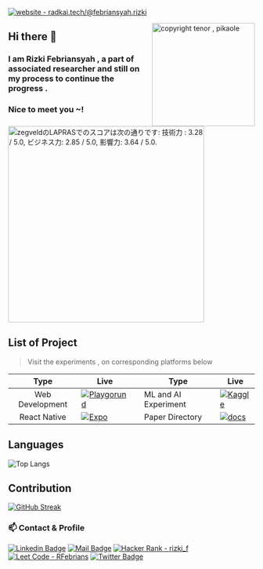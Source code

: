 [![website - radkai.tech/@febriansyah.rizki](https://img.shields.io/badge/website-portfolio-9e4ec7)](https://radkai.tech/@febriansyah.rizki)


<!-- <div align="right" width="350"> -->
 <img alt="copyright tenor , pikaole" align="right" width="210" src="https://c.tenor.com/BNMsRxRtCmkAAAAC/yay-happy.gif?raw=true">
<!-- </div> -->

<h2 align="left">Hi there 👋 </h2>
<h3 align="left">I am Rizki Febriansyah , a part of associated researcher and still on my process to continue the progress .</h3>
<h3 align="left">Nice to meet you ~!</h3>
<p ><a href="https://lapras.com/public/DZD1FDC" target="_blank" rel="noopener noreferrer"><img alt="zegveldのLAPRASでのスコアは次の通りです: 技術力
: 3.28 / 5.0, ビジネス力: 2.85 / 5.0, 影響力: 3.64 / 5.0." src="https://lapras-card-generator.vercel.app/api/svg?e=3.28&b=2.85&i=3.64&b1=%23020E27&b2=%230E5593&i1=%23030E21&i2=%231688BF&l=ja" width="400" ></a>  



## List of Project
> Visit the experiments , on corresponding platforms below

| Type  | Live  |  | Type  | Live  |
|:-:|---|---|---|---|
|Web Development | [![Playgorund](https://img.shields.io/badge/Codesandbox-040404?style=for-the-badge&logo=codesandbox&logoColor=DBDBDB)](https://codesandbox.io/u/zegveld)  | |  ML and AI Experiment  |  [![Kaggle](https://img.shields.io/badge/Kaggle-035a7d?style=for-the-badge&logo=kaggle&logoColor=white)](https://www.kaggle.com/zegveld)  |
| React Native | [![Expo](https://img.shields.io/badge/expo-1C1E24?style=for-the-badge&logo=expo&logoColor=#D04A37)](https://expo.dev/@zegveld?tab=snacks) |  |  Paper Directory | [![docs](https://img.shields.io/badge/Journal-lightblue?style=for-the-badge&logo=appveyor)](https://github.com/RFebrians/index-journal)  | 

## Languages
![Top Langs](https://github-readme-stats.vercel.app/api/top-langs/?username=RFebrians&layout=compact&bg_color=DEG,0F2027,203A43,2C5364&title_color=E9CEDF&text_color=E9CEDF)

## Contribution
[![GitHub Streak](http://github-readme-streak-stats.herokuapp.com?user=RFebrians&theme=github-dark&date_format=M%20j%5B%2C%20Y%5D&fire=DD00C2)](https://git.io/streak-stats)




<!-- matrix -->
<!-- ![GitHub metrics](https://metrics.lecoq.io/RFebrians) -->
<!-- [<img src='https://cdn.jsdelivr.net/npm/simple-icons@3.0.1/icons/github.svg' alt='github' height='40'>](https://github.com/RFebrians)   -->

### 📫 Contact & Profile

[![Linkedin Badge](https://img.shields.io/badge/-LinkedIn-0e76a8?style=flat&labelColor=0e76a8&logo=linkedin&logoColor=white)](https://www.linkedin.com/in/rizki-febriansyah97) 
[![Mail Badge](https://img.shields.io/badge/-Mail-c0392b?style=flat&labelColor=c0392b&logo=gmail&logoColor=white)](mailto:ekikz1997@gmail.com)
[![Hacker Rank - rizki_f](https://img.shields.io/badge/Hacker_Rank-rizki__f-2ea44f?logo=Hackerrank)](https://hackerrank.com/rizki_f)
[![Leet Code - RFebrians](https://img.shields.io/badge/Leet_Code-RFebrians-ebcc34?logo=Leetcode&logoColor=ebcc34)](https://leetcode.com/RFebrians/)
[![Twitter Badge](https://img.shields.io/badge/-Twitter-1ca0f1?style=flat&labelColor=1ca0f1&logo=twitter&logoColor=white&link=https://twitter.com/zegveld_22)](https://twitter.com/zegveld_22)  



<!-- Top Technologies -->


<!--
**RFebrians/RFebrians** is a ✨ _special_ ✨ repository because its `README.md` (this file) appears on your GitHub profile.

Here are some ideas to get you started:

- 🔭 I’m currently working on ...
- 🌱 I’m currently learning ...
- 👯 I’m looking to collaborate on ...
- 🤔 I’m looking for help with ...
- 💬 Ask me about ...
- 📫 How to reach me: ...
- 😄 Pronouns: ...
- ⚡ Fun fact: ...
-->
